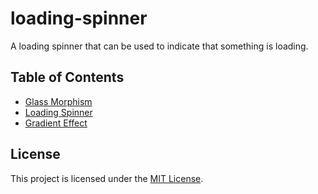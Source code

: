 # loading-spinner
A loading spinner that can be used to indicate that something is loading.

## Table of Contents
- [Glass Morphism](./Glass-morphism/Readme.md)
- [Loading Spinner](./gradient-effect/README.md)
- [Gradient Effect](./gradient-effect/README.md)
## License
This project is licensed under the [MIT License](./LICENSE).

